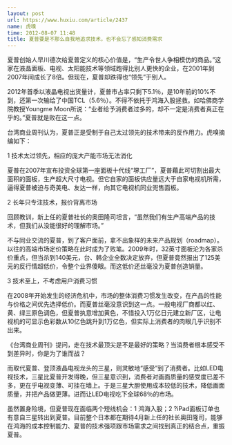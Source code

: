```yaml
---
layout: post
url: https://www.huxiu.com/article/2437
name: 虎嗅
time: 2012-08-07 11:48
title: 夏普要是不那么自我地追求技术，也不会忘了感知消费需求
---
```

夏普创始人早川德次给夏普定义的核心价值是，“生产令世人争相模仿的商品。”这家在液晶面板、电视、太阳能技术等领域跑得比别人更快的企业，在2001年到2007年间成长了8倍。但现在，夏普却跌得也“领先”于别人。

2012年首季以液晶电视出货量计，夏普市占率只剩下5.1％，是10年前的10%不到，还第一次输给了中国TCL（5.6％）。不得不依托于鸿海入股拯救。如哈佛商学院教授Youngme Moon所说：“业者给予消费者过多的，却不一定是消费者真正在乎的。”夏普就是败在这一点。

台湾商业周刊认为，夏普正是受制于自己太过领先的技术带来的反作用力。虎嗅摘编如下：

1 技术太过领先，相应的庞大产能市场无法消化

夏普在2007年宣布投资全球第一座面板十代线“堺工厂”，夏普藉此可切割出最大面积的面板，生产超大尺寸电视。但它自家的面板供应量远大于自家电视机所需，逼得夏普被迫与奇美电、友达一样，向其它电视机同业兜售面板。

2 长年只专注技术，报价背离市场

回顾教训，新上任的夏普社长的奥田隆司坦言，“虽然我们有生产高端产品的技术，但我们从没能很好的理解市场。”

不与同业交流的夏普，到了客户面前，拿不出象样的未来产品规划（roadmap）。以往的高端市场定价策略在此时成为了败笔。2009年时，32英寸面板沦为各家杀价重点，但当杀到140美元，台、韩企业全数决定放弃，但夏普竟然报出了125美元的反行情超低价，令整个业界傻眼。而这低价还丝毫没为夏普创造销量。

3 技术至上，不考虑用户消费习惯

在2008年开始发生的经济危机中，市场的整体消费习惯发生改变，在产品的性能与价格之间优先选择低价。而夏普丝毫没意识到这一点。一般电视厂商都以红、黄、绿三原色调色，但夏普执意增加黄色，不惜投入1万亿日元建立新厂区，让电视机的可显示色彩数从10亿色跳升到1万亿色，但实际上消费者的肉眼几乎识别不出来。

《台湾商业周刊》提问，走在技术最顶尖是不是最好的策略？当消费者根本感受不到差异时，你是为了谁而战？

而取代夏普、登顶液晶电视龙头的三星，则灵敏地“感受”到了消费者。比如LED电视技术，三星比夏普开发得晚，但三星意识到，消费者对画面质量的感受度已差不多，更在乎电视变薄、可挂在墙上。于是三星大胆使用成本较低的技术，降低画面质量，并把产品做更薄。进而让LED电视吃下全球68％的市场。

虽然置身险境，但夏普现在面临两个短线机会：1 鸿海入股；2 ?iPad面板订单也有意自三星转出到夏普。目前整个日本都在期待4月新上任的社长奥田隆司，能够在鸿海的成本控制能力、夏普的技术强项跟市场需求之间找到真正的结合点，重振夏普。

